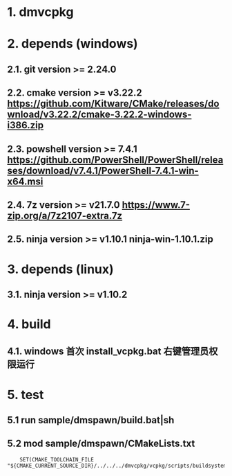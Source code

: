 # 1. dmvcpkg


# 2. depends (windows)

## 2.1. git version >= 2.24.0

## 2.2. cmake version >= v3.22.2 https://github.com/Kitware/CMake/releases/download/v3.22.2/cmake-3.22.2-windows-i386.zip

## 2.3. powshell version >= 7.4.1  https://github.com/PowerShell/PowerShell/releases/download/v7.4.1/PowerShell-7.4.1-win-x64.msi

## 2.4. 7z version >= v21.7.0 https://www.7-zip.org/a/7z2107-extra.7z

## 2.5. ninja version >= v1.10.1 ninja-win-1.10.1.zip

# 3. depends (linux)

## 3.1. ninja version >= v1.10.2

# 4. build

## 4.1. windows 首次 install_vcpkg.bat 右键管理员权限运行

# 5. test
## 5.1 run sample/dmspawn/build.bat|sh
## 5.2 mod sample/dmspawn/CMakeLists.txt
```
    SET(CMAKE_TOOLCHAIN_FILE "${CMAKE_CURRENT_SOURCE_DIR}/../../../dmvcpkg/vcpkg/scripts/buildsystems/vcpkg.cmake")
```